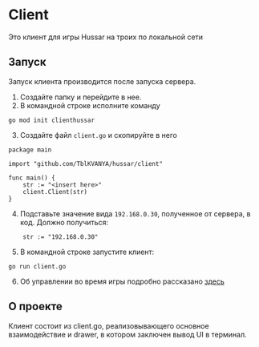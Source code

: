 # Client
Это клиент для игры Hussar на троих по локальной сети

## Запуск
Запуск клиента производится после запуска сервера.
1. Создайте папку и перейдите в нее.
2. В командной строке исполните команду 
```
go mod init clienthussar
```
3. Создайте файл `client.go` и скопируйте в него 
```
package main

import "github.com/TblKVANYA/hussar/client"

func main() {
    str := "<insert here>"
    client.Client(str)
}
``` 
4. Подставьте значение вида `192.168.0.30`, полученное от сервера, в код. Должно получиться: 
```
    str := "192.168.0.30"
```

5. В командной строке запустите клиент:
```
go run client.go
```
6. Об управлении во время игры подробно рассказано [здесь](/client/drawer/)

## О проекте
Клиент состоит из client.go, реализовывающего основное взаимодействие и drawer, в котором заключен вывод UI в терминал. 

